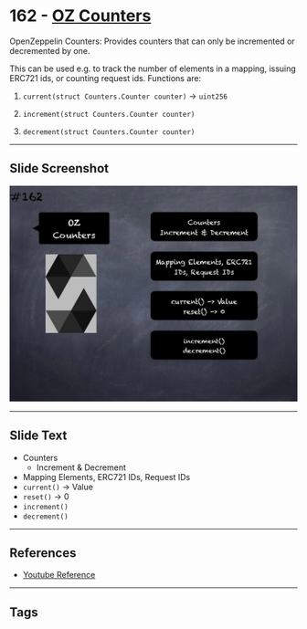 # 162 - [OZ Counters](OZ%20Counters.md)
OpenZeppelin Counters: Provides counters that can only be incremented or decremented by one. 

This can be used e.g. to track the number of elements in a mapping, issuing ERC721 ids, or counting request ids. Functions are:

1. `current(struct Counters.Counter counter)` → `uint256`
    
2. `increment(struct Counters.Counter counter)`
    
3. `decrement(struct Counters.Counter counter)`
___
## Slide Screenshot
![162.jpg](../../images/3.%20Solidity%20201/162.jpg)
___
## Slide Text
- Counters
	- Increment & Decrement
- Mapping Elements, ERC721 IDs, Request IDs
- `current()` -> Value
- `reset()` -> 0
- `increment()`
- `decrement()`
___
## References
- [Youtube Reference](https://youtu.be/L_9Fk6HRwpU?t=51)
___
## Tags